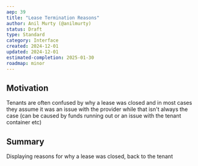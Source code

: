 ```yaml
---
aep: 39
title: "Lease Termination Reasons"
author: Anil Murty (@anilmurty)
status: Draft
type: Standard
category: Interface
created: 2024-12-01
updated: 2024-12-01
estimated-completion: 2025-01-30
roadmap: minor
---
```


## Motivation

Tenants are often confused by why a lease was closed and in most cases they assume it was an issue with the provider while that isn't always the case (can be caused by funds running out or an issue with the tenant container etc)

## Summary

Displaying reasons for why a lease was closed, back to the tenant